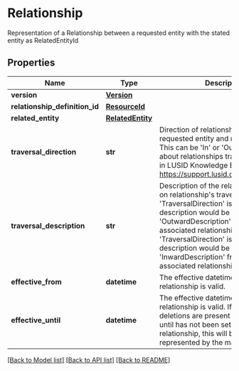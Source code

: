 # Relationship

Representation of a Relationship between a requested entity with the stated entity as RelatedEntityId

## Properties
Name | Type | Description | Notes
------------ | ------------- | ------------- | -------------
**version** | [**Version**](Version.md) |  | [optional] 
**relationship_definition_id** | [**ResourceId**](ResourceId.md) |  | 
**related_entity** | [**RelatedEntity**](RelatedEntity.md) |  | 
**traversal_direction** | **str** | Direction of relationship betwen the requested entity and related entity. This can be &#39;In&#39; or &#39;Out&#39;. Read more about relationships traversal direction in LUSID Knowledge Base here https://support.lusid.com/relationships. | 
**traversal_description** | **str** | Description of the relationship based on relationship&#39;s traversal direction. If &#39;TraversalDirection&#39; is &#39;Out&#39;, this description would be &#39;OutwardDescription&#39; from the associated relationship definition. If &#39;TraversalDirection&#39; is &#39;In&#39;, this description would be &#39;InwardDescription&#39; from the associated relationship definition. | 
**effective_from** | **datetime** | The effective datetime from which the relationship is valid. | [optional] 
**effective_until** | **datetime** | The effective datetime until which the relationship is valid. If no future deletions are present or an effective until has not been set for the relationship, this will be indefinite and represented by the maximum date. | [optional] 

[[Back to Model list]](../README.md#documentation-for-models) [[Back to API list]](../README.md#documentation-for-api-endpoints) [[Back to README]](../README.md)


